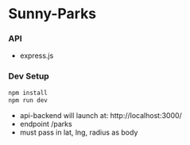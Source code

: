 # Sunny-Parks

### API
- express.js

### Dev Setup
```bash
npm install
npm run dev
```



- api-backend will launch at: http://localhost:3000/
- endpoint /parks
- must pass in lat, lng, radius as body
